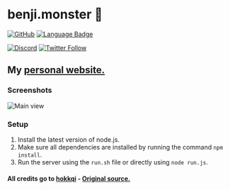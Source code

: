 # benji.monster 🐾

[![GitHub](https://img.shields.io/github/license/mashape/apistatus.svg)](https://github.com/ben071/benji.monster)
[![Language Badge](https://img.shields.io/github/languages/top/ben071/benji.monster.svg)](https://github.com/ben071/benji.monster)

[![Discord](https://img.shields.io/discord/569747786199728150?label=Discord&logo=Discord)](https://discord.furretreat.rocks)
[![Twitter Follow](https://img.shields.io/twitter/follow/BenjiTheFurry?style=social)](https://twitter.com/BenjiTheFurry)

## My [personal website.](https://benji.monster)

### Screenshots
![Main view](https://e-six-two.one/i/ux79.png)

### Setup
 1. Install the latest version of node.js.
 2. Make sure all dependencies are installed by running the command `npm install`. 
 3. Run the server using the `run.sh` file or directly using `node run.js`.

#### All credits go to [hokkqi](https://hokkqido.download) - [Original source.](https://werewolf.codes/h/benji)

